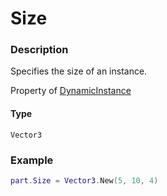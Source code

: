 # Size
### Description
Specifies the size of an instance.

Property of [DynamicInstance](/classes/DynamicInstance/)

#### Type
`Vector3`

### Example
```lua
part.Size = Vector3.New(5, 10, 4)
```